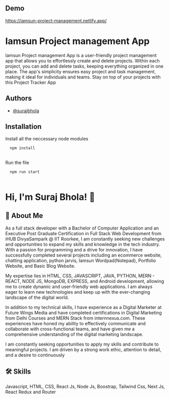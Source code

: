
## Demo
https://iamsun-project-management.netlify.app/
# Iamsun Project management App


Iamsun Project management App is a user-friendly project management app that allows you to effortlessly create and delete projects. Within each project, you can add and delete tasks, keeping everything organized in one place. The app's simplicity ensures easy project and task management, making it ideal for individuals and teams. Stay on top of your projects with this Project Tracker App


## Authors

- [@surajbhola](https://www.github.com/surajbhola)


## Installation

Install  all the neccessary node modules 

```bash
  npm install
  
```
Run the file
```bash
  npm run start
  
```
# Hi, I'm Suraj Bhola! 👋


## 🚀 About Me
As a full stack developer with a Bachelor of Computer Application and an Executive Post Graduate Certification in Full Stack Web Development from iHUB DivyaSampark @ IIT Roorkee, I am constantly seeking new challenges and opportunities to expand my skills and knowledge in the tech industry. With a passion for programming and a drive for innovation, I have successfully completed several projects including an ecommerce website, chatting application, python jarvis, Iamsun Wordpad(Notepad), Portfolio Website, and Basic Blog Website.

My expertise lies in HTML, CSS, JAVASCRIPT, JAVA, PYTHON, MERN - REACT, NODE JS, MongoDB, EXPRESS, and Android development, allowing me to create dynamic and user-friendly web applications. I am always eager to learn new technologies and keep up with the ever-changing landscape of the digital world.

In addition to my technical skills, I have experience as a Digital Marketer at Future Wings Media and have completed certifications in Digital Marketing from Delhi Courses and MERN Stack from internnexus.com. These experiences have honed my ability to effectively communicate and collaborate with cross-functional teams, and have given me a comprehensive understanding of the digital marketing landscape.

I am constantly seeking opportunities to apply my skills and contribute to meaningful projects. I am driven by a strong work ethic, attention to detail, and a desire to continuously


## 🛠 Skills
Javascript, HTML, CSS, React Js, Node Js, Boostrap, Tailwind Css, Next Js, React Redux and Router

